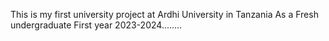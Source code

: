 This is my first university project at Ardhi University in Tanzania 
As a Fresh undergraduate 
First year 2023-2024........
